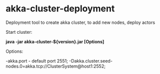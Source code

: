 # akka-cluster-deployment
Deployment tool to create akka cluster, to add new nodes, deploy actors

Start cluster:

**java -jar akka-cluster-${version}.jar [Options]**

Options:

 -akka.port - default port 2551;
 -Dakka.cluster.seed-nodes.0=akka.tcp://ClusterSystem@host1:2552;
